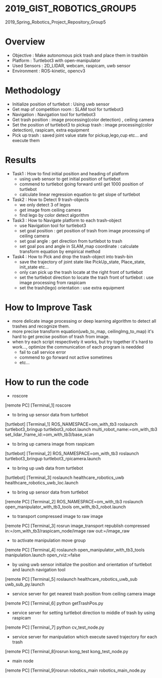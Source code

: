 # 2019_GIST_ROBOTICS_GROUP5
2019_Spring_Robotics_Project_Repository_Group5
# Overview
- Objective : Make autonomous pick trash and place them in trashbin
- Platform : Turtlebot3 with open-manipulator
- Used Sensors : 2D_LIDAR, webcam, raspicam, uwb sensor
- Environment : ROS-kinetic, opencv3
# Methodology
- Initialize position of turtlebot : Using uwb sensor
- Get map of competition room : SLAM tool for turtlebot3
- Navigation : Navigation tool for turtlebot3 
- Get trash position : image processing(color detection) , ceiling camera
- Set the position of turtlebot3 to pickup trash : image processing(color detection), raspicam, extra equipment
- Pick up trash : saved joint value state for pickup,lego,cup etc... and execute them
# Results
- Task1 : How to find initial position and heading of platform 
  - using uwb sensor to get initial position of turtlebot
  - commend to turtlebot going forward until get 1000 position of turtlebot
  - calculate linear regression equation to get slope of turtlebot 
- Task2 : How to Detect 9 trash-objects
  - we only detect 3 of legos
  - get image from ceiling camera
  - find lego by color detect algorithm 
- Task3 : How to Navigate platform to each trash-object
  - use Navigation tool for turtlebot3
  - set goal position : get position of trash from image processing of ceiling camera 
  - set goal angle : get direction from turtlebot to trash
  - set goal pos and angle in SLAM_map coordinate : calculate transform equation by empirical method
- Task4 : How to Pick and drop the trash-object into trash-bin
  - save the trajectory of joint state like PickUp_state, Place_state, init_state etc...
  - only can pick up the trash locate at the right front of turtlebot
  - set the turtlebot direction to locate the trash front of turtlebot : use image processing from raspicam 
  - set the trash(lego) orientation : use extra equipment
# How to Improve Task
- more delicate image processing or deep learning algorithm to detect all trashes and recognize them.
- more precise transform equation(uwb_to_map, ceilingImg_to_map) it's hard to get precise position of trash from image.
- when try each script respectively it works, but try together it's hard to work..., optimize the communication of each program is needded
  - fail to call service error 
  - commend to go forward not active sometimes
  - etc...
# How to run the code
- roscore

[remote PC] [Terminal_1] roscore 

- to bring up sensor data from turtlebot 

[turtlebot] [Terminal_1] ROS_NAMESPACE=om_with_tb3 roslaunch turtlebot3_bringup turtlebot3_robot.launch multi_robot_name:=om_with_tb3 set_lidar_frame_id:=om_with_tb3/base_scan

- to bring up camera image from raspicam

[turtlebot] [Terminal_2] ROS_NAMESPACE=om_with_tb3 roslaunch turtlebot3_bringup turtlebot3_rpicamera.launch

- to bring up uwb data from turtlebot

[turtlebot] [Terminal_3] roslaunch healthcare_robotics_uwb healthcare_robotics_uwb_loc.launch

- to bring up sensor data from turtlebot

[remote PC] [Terminal_2] ROS_NAMESPACE=om_with_tb3 roslaunch open_manipulator_with_tb3_tools om_with_tb3_robot.launch

- to transport compressed image to raw image

[remote PC] [Terminal_3] rosrun image_transport republish compressed in:=/om_with_tb3/raspicam_node/image raw out:=/image_raw

- to activate manipulation move group

[remote PC] [Terminal_4] roslaunch open_manipulator_with_tb3_tools manipulation.launch open_rviz:=false
 
- by using uwb sensor initialize the position and orientation of turtlebot and launch navigation tool

[remote PC] [Terminal_5] roslaunch healthcare_robotics_uwb_sub uwb_sub_py.launch

- service server for get nearest trash position from ceiling camera image

[remote PC] [Terminal_6] python getTrashPos.py

- service server for setting turtlebot direction to middle of trash by using raspicam 

[remote PC] [Terminal_7] python cv_test_node.py

- service server for manipulation which execute saved trajectory for each trash

[remote PC] [Terminal_8]rosrun kong_test kong_test_node.py

- main node 

[remote PC] [Terminal_9]rosrun robotics_main robotics_main_node.py



